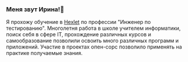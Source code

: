 ### Меня звут Ирина!👋
Я прохожу обучение в [Hexlet](https://ru.hexlet.io/u/irinakorobkina) по профессии "Инженер по тестированию".
Многолетня работа в школе учителем информатики, поиск себя в сфере IT, прохождение различных курсов и самообразование позволили освоить много различных программ и приложений.
Участие в проектах опен-сорс позволило применять на практике получаемые знания.

<!--
**kairina2020/Kairina2020** is a ✨ _special_ ✨ repository because its `README.md` (this file) appears on your GitHub profile.

Here are some ideas to get you started:

- 🔭 I’m currently working on ...
- 🌱 I’m currently learning ...
- 👯 I’m looking to collaborate on ...
- 🤔 I’m looking for help with ...
- 💬 Ask me about ...
- 📫 How to reach me: ...
- 😄 Pronouns: ...
- ⚡ Fun fact: ...
-->
